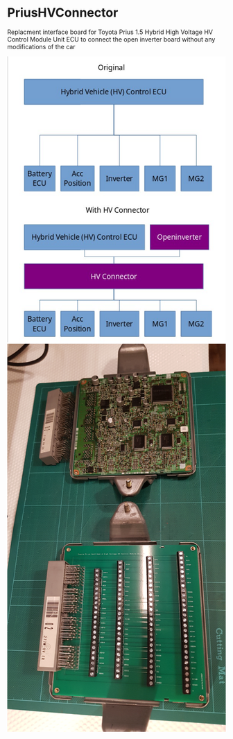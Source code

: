 # PriusHVConnector
Replacment interface board for Toyota Prius 1.5 Hybrid High Voltage HV Control Module Unit ECU to connect the open inverter board without any modifications of the car


![HVConnectorDiagram.jpg](https://github.com/hakanrolsson/PriusHVConnector/blob/main/HVConnectorDiagram.jpg)
![HVConnector.jpg](https://github.com/hakanrolsson/PriusHVConnector/blob/main/HVConnector.jpg)
